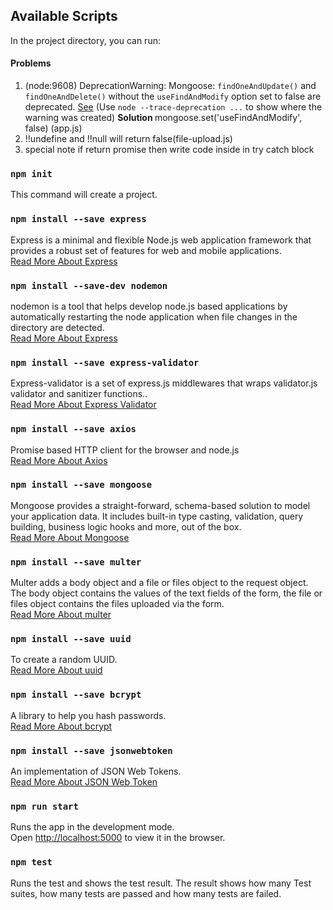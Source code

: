 ## Available Scripts

In the project directory, you can run:

#### Problems

1. (node:9608) DeprecationWarning: Mongoose: `findOneAndUpdate()` and `findOneAndDelete()` without the `useFindAndModify` option set to false are deprecated. [See](https://mongoosejs.com/docs/deprecations.html#findandmodify) (Use `node --trace-deprecation ...` to show where the warning was created) <strong> Solution </strong> mongoose.set('useFindAndModify', false) (app.js)
2. !!undefine and !!null will return false(file-upload.js)
3. special note if return promise then write code inside in try catch block

### `npm init`

This command will create a project.

### `npm install --save express`

Express is a minimal and flexible Node.js web application framework that provides a robust set of features for web and mobile applications.<br />
[Read More About Express](https://expressjs.com/)

### `npm install --save-dev nodemon`

nodemon is a tool that helps develop node.js based applications by automatically restarting the node application when file changes in the directory are detected.<br />
[Read More About Express](https://www.npmjs.com/package/nodemon/)

### `npm install --save express-validator`

Express-validator is a set of express.js middlewares that wraps validator.js validator and sanitizer functions..<br />
[Read More About Express Validator](https://express-validator.github.io/docs/)

### `npm install --save axios`

Promise based HTTP client for the browser and node.js <br />
[Read More About Axios](https://axios-http.com/)

### `npm install --save mongoose`

Mongoose provides a straight-forward, schema-based solution to model your application data. It includes built-in type casting, validation, query building, business logic hooks and more, out of the box. <br />
[Read More About Mongoose](https://mongoosejs.com/docs/guide.html)

### `npm install --save multer`

Multer adds a body object and a file or files object to the request object. The body object contains the values of the text fields of the form, the file or files object contains the files uploaded via the form. <br />
[Read More About multer](https://github.com/expressjs/multer)

### `npm install --save uuid`

To create a random UUID. <br />
[Read More About uuid](https://www.npmjs.com/package/uuid)

### `npm install --save bcrypt`

A library to help you hash passwords. <br />
[Read More About bcrypt](https://www.npmjs.com/package/bcrypt)

### `npm install --save jsonwebtoken`

An implementation of JSON Web Tokens. <br />
[Read More About JSON Web Token](https://www.npmjs.com/package/jsonwebtoken)

### `npm run start`

Runs the app in the development mode.<br />
Open [http://localhost:5000](http://localhost:5000) to view it in the browser.

### `npm test`

Runs the test and shows the test result. The result shows how many Test suites, how many tests are passed and how many tests are failed.<br />
